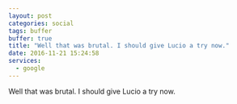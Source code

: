 ```yaml
---
layout: post
categories: social
tags: buffer
buffer: true
title: "Well that was brutal. I should give Lucio a try now."
date: 2016-11-21 15:24:58
services: 
  - google
---
```

Well that was brutal. I should give Lucio a try now.
